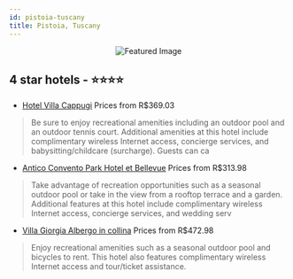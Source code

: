 ```yaml
---
id: pistoia-tuscany
title: Pistoia, Tuscany
---
```


<center><img src="https://i.travelapi.com/hotels/2000000/1390000/1388400/1388366/b4748fa6_z.jpg" alt="Featured Image" /></center>


##  4 star hotels - ⭐️⭐️⭐️⭐️

-    [Hotel Villa Cappugi](https://us.hurb.com/hotels/pistoia/hotel-villa-cappugi-JNP-JP894889?cmp=18055) Prices from R$369.03
   > Be sure to enjoy recreational amenities including an outdoor pool and an outdoor tennis court. Additional amenities at this hotel include complimentary wireless Internet access, concierge services, and babysitting/childcare (surcharge). Guests can ca
-    [Antico Convento Park Hotel et Bellevue](https://us.hurb.com/hotels/pistoia/antico-convento-park-hotel-et-bellevue-JNP-JP02574G?cmp=18055) Prices from R$313.98
   > Take advantage of recreation opportunities such as a seasonal outdoor pool or take in the view from a rooftop terrace and a garden. Additional features at this hotel include complimentary wireless Internet access, concierge services, and wedding serv
-    [Villa Giorgia Albergo in collina](https://us.hurb.com/hotels/pistoia/villa-giorgia-albergo-in-collina-JNP-JP194886?cmp=18055) Prices from R$472.98
   > Enjoy recreational amenities such as a seasonal outdoor pool and bicycles to rent. This hotel also features complimentary wireless Internet access and tour/ticket assistance.
